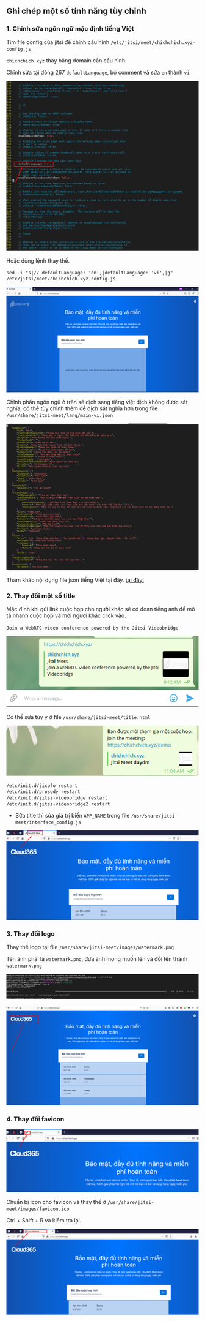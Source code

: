 ## Ghi chép một số tính năng tùy chỉnh


### 1. Chỉnh sửa ngôn ngữ mặc định tiếng Việt

Tìm file config của jitsi để chỉnh cấu hình `/etc/jitsi/meet/chichchich.xyz-config.js`

`chichchich.xyz` thay bằng domain cần cấu hình.

Chỉnh sửa tại dòng 267 `defaultLanguage`, bỏ comment và sửa `en` thành `vi`

![](../images/tinh-nang-bo-tuy-canh/Screenshot_6.png)

Hoặc dùng lệnh thay thế.

```
sed -i "s|// defaultLanguage: 'en',|defaultLanguage: 'vi',|g" /etc/jitsi/meet/chichchich.xyz-config.js
```

![](../images/tinh-nang-bo-tuy-canh/Screenshot_7.png)

Chỉnh phần ngôn ngữ ở trên sẽ dịch sang tiếng việt dịch không được sát nghĩa, có thể tùy chỉnh thêm để dịch sát nghĩa hơn trong file `/usr/share/jitsi-meet/lang/main-vi.json`

![](../images/tinh-nang-bo-tuy-canh/Screenshot_8.png)

Tham khảo nội dụng file json tiếng Việt tại đây. <a href="https://github.com/domanhduy/ghichep/blob/master/DuyDM/WFH/Jitsi/scripts/main-vi.json">tại đây!</a>

### 2. Thay đổi một số title

Mặc định khi gửi link cuộc họp cho người khác sẽ có đoạn tiếng anh để mô tả nhanh cuộc họp và mời người khác click vào.

`Join a WebRTC video conference powered by the Jitsi Videobridge`

![](../images/tinh-nang-bo-tuy-canh/Screenshot_9.png)

Có thể sửa tùy ý ở file `/usr/share/jitsi-meet/title.html`

![](../images/tinh-nang-bo-tuy-canh/Screenshot_16.png)

```
/etc/init.d/jicofo restart
/etc/init.d/prosody restart
/etc/init.d/jitsi-videobridge restart
/etc/init.d/jitsi-videobridge2 restart
```

- Sửa title thì sửa giá trị biến `APP_NAME` trong file `/usr/share/jitsi-meet/interface_config.js`

![](../images/tinh-nang-bo-tuy-canh/Screenshot_13.png)

### 3. Thay đổi logo

Thay thế logo tại file `/usr/share/jitsi-meet/images/watermark.png`

Tên ảnh phải là `watermark.png`, đưa ảnh mong muốn lên và đổi tên thành `watermark.png`

![](../images/tinh-nang-bo-tuy-canh/Screenshot_10.png)

![](../images/tinh-nang-bo-tuy-canh/Screenshot_11.png)

### 4. Thay đổi favicon

![](../images/tinh-nang-bo-tuy-canh/Screenshot_14.png)

Chuẩn bị icon cho favicon và thay thế ở `/usr/share/jitsi-meet/images/favicon.ico`

Ctrl + Shift + R và kiểm tra lại. 

![](../images/tinh-nang-bo-tuy-canh/Screenshot_15.png)


































































